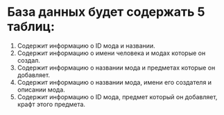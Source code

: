 # База данных будет содержать 5 таблиц:
1. Содержит информацию о ID мода и названии.
2. Содержит информацию о имени человека и модах которые он создал.
3. Содержит информацию о названии мода и предметах которые он добавляет.
4. Содержит информацию о названии мода, имени его создателя и описании мода.
5. Содержит информацию о ID мода, предмет который он добавляет, крафт этого предмета.
